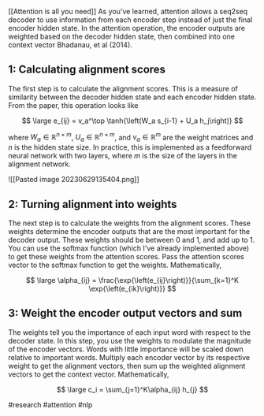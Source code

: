 [[Attention is all you need]]
As you've learned, attention allows a seq2seq decoder to use information from each encoder step instead of just the final encoder hidden state. In the attention operation, the encoder outputs are weighted based on the decoder hidden state, then combined into one context vector Bhadanau, et al (2014).

## 1: Calculating alignment scores

The first step is to calculate the alignment scores. This is a measure of similarity between the decoder hidden state and each encoder hidden state. From the paper, this operation looks like

$$
\large e_{ij} = v_a^\top \tanh{\left(W_a s_{i-1} + U_a h_j\right)}
$$

where $W_a \in \mathbb{R}^{n\times m}$, $U_a \in \mathbb{R}^{n \times m}$, and $v_a \in \mathbb{R}^m$
are the weight matrices and $n$ is the hidden state size. In practice, this is implemented as a feedforward neural network with two layers, where $m$ is the size of the layers in the alignment network. 

![[Pasted image 20230629135404.png]]


## 2: Turning alignment into weights

The next step is to calculate the weights from the alignment scores. These weights determine the encoder outputs that are the most important for the decoder output. These weights should be between 0 and 1, and add up to 1. You can use the softmax function (which I've already implemented above) to get these weights from the attention scores. Pass the attention scores vector to the softmax function to get the weights. Mathematically,

$$
\large \alpha_{ij} = \frac{\exp{\left(e_{ij}\right)}}{\sum_{k=1}^K \exp{\left(e_{ik}\right)}}
$$



## 3: Weight the encoder output vectors and sum

The weights tell you the importance of each input word with respect to the decoder state. In this step, you use the weights to modulate the magnitude of the encoder vectors. Words with little importance will be scaled down relative to important words. Multiply each encoder vector by its respective weight to get the alignment vectors, then sum up the weighted alignment vectors to get the context vector. Mathematically,

$$
\large c_i = \sum_{j=1}^K\alpha_{ij} h_{j}
$$

#research #attention
#nlp 